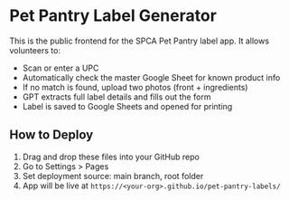 # Pet Pantry Label Generator

This is the public frontend for the SPCA Pet Pantry label app. It allows volunteers to:

- Scan or enter a UPC
- Automatically check the master Google Sheet for known product info
- If no match is found, upload two photos (front + ingredients)
- GPT extracts full label details and fills out the form
- Label is saved to Google Sheets and opened for printing

## How to Deploy

1. Drag and drop these files into your GitHub repo
2. Go to Settings > Pages
3. Set deployment source: main branch, root folder
4. App will be live at `https://<your-org>.github.io/pet-pantry-labels/`